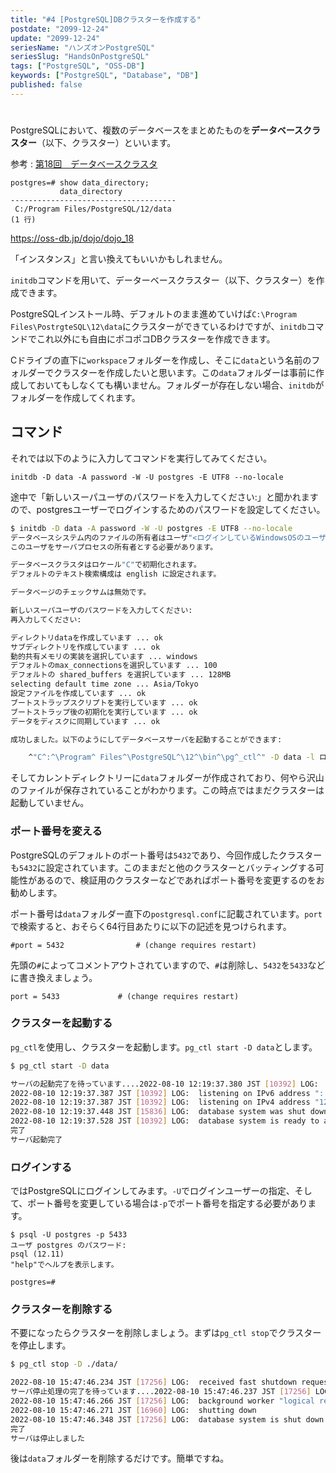 ```yaml
---
title: "#4 [PostgreSQL]DBクラスターを作成する"
postdate: "2099-12-24"
update: "2099-12-24"
seriesName: "ハンズオンPostgreSQL"
seriesSlug: "HandsOnPostgreSQL"
tags: ["PostgreSQL", "OSS-DB"]
keywords: ["PostgreSQL", "Database", "DB"]
published: false
---
```


# 

PostgreSQLにおいて、複数のデータベースをまとめたものを**データベースクラスター**（以下、クラスター）といいます。

参考 : [第18回　データベースクラスタ](https://oss-db.jp/dojo/dojo_18)

```console
postgres=# show data_directory;
           data_directory
-------------------------------------
 C:/Program Files/PostgreSQL/12/data
(1 行)
```

https://oss-db.jp/dojo/dojo_18

「インスタンス」と言い換えてもいいかもしれません。

`initdb`コマンドを用いて、データーベースクラスター（以下、クラスター）を作成できます。

PostgreSQLインストール時、デフォルトのまま進めていけば`C:\Program Files\PostrgteSQL\12\data`にクラスターができているわけですが、`initdb`コマンドでこれ以外にも自由にポコポコDBクラスターを作成できます。

Cドライブの直下に`workspace`フォルダーを作成し、そこに`data`という名前のフォルダーでクラスターを作成したいと思います。この`data`フォルダーは事前に作成しておいてもしなくても構いません。フォルダーが存在しない場合、`initdb`がフォルダーを作成してくれます。

## コマンド

それでは以下のように入力してコマンドを実行してみてください。

`initdb -D data -A password -W -U postgres -E UTF8 --no-locale`

途中で「新しいスーパユーザのパスワードを入力してください:」と聞かれますので、postgresユーザーでログインするためのパスワードを設定してください。

```bash
$ initdb -D data -A password -W -U postgres -E UTF8 --no-locale
データベースシステム内のファイルの所有者はユーザ"<ログインしているWindowsOSのユーザー>"となります。
このユーザをサーバプロセスの所有者とする必要があります。

データベースクラスタはロケール"C"で初期化されます。
デフォルトのテキスト検索構成は english に設定されます。

データベージのチェックサムは無効です。

新しいスーパユーザのパスワードを入力してください:
再入力してください:

ディレクトリdataを作成しています ... ok
サブディレクトリを作成しています ... ok
動的共有メモリの実装を選択しています ... windows
デフォルトのmax_connectionsを選択しています ... 100
デフォルトの shared_buffers を選択しています ... 128MB
selecting default time zone ... Asia/Tokyo
設定ファイルを作成しています ... ok
ブートストラップスクリプトを実行しています ... ok
ブートストラップ後の初期化を実行しています ... ok
データをディスクに同期しています ... ok

成功しました。以下のようにしてデータベースサーバを起動することができます:

    ^"C^:^\Program^ Files^\PostgreSQL^\12^\bin^\pg^_ctl^" -D data -l ログファイル start
```

そしてカレントディレクトリーに`data`フォルダーが作成されており、何やら沢山のファイルが保存されていることがわかります。この時点ではまだクラスターは起動していません。

### ポート番号を変える

PostgreSQLのデフォルトのポート番号は`5432`であり、今回作成したクラスターも`5432`に設定されています。このままだと他のクラスターとバッティングする可能性があるので、検証用のクラスターなどであればポート番号を変更するのをお勧めします。

ポート番号は`data`フォルダー直下の`postgresql.conf`に記載されています。`port`で検索すると、おそらく64行目あたりに以下の記述を見つけられます。

```
#port = 5432				# (change requires restart)
```

先頭の`#`によってコメントアウトされていますので、`#`は削除し、`5432`を`5433`などに書き換えましょう。

```
port = 5433				# (change requires restart)
```

### クラスターを起動する

`pg_ctl`を使用し、クラスターを起動します。`pg_ctl start -D data`とします。

```bash
$ pg_ctl start -D data

サーバの起動完了を待っています....2022-08-10 12:19:37.380 JST [10392] LOG:  starting PostgreSQL 12.11, compiled by Visual C++ build 1914, 64-bit
2022-08-10 12:19:37.387 JST [10392] LOG:  listening on IPv6 address "::1", port 5432      
2022-08-10 12:19:37.387 JST [10392] LOG:  listening on IPv4 address "127.0.0.1", port 5432
2022-08-10 12:19:37.448 JST [15836] LOG:  database system was shut down at 2022-08-10 11:48:56 JST
2022-08-10 12:19:37.528 JST [10392] LOG:  database system is ready to accept connections
完了
サーバ起動完了
```

### ログインする

ではPostgreSQLにログインしてみます。`-U`でログインユーザーの指定、そして、ポート番号を変更している場合は`-p`でポート番号を指定する必要があります。

```shell
$ psql -U postgres -p 5433
ユーザ postgres のパスワード:
psql (12.11)
"help"でヘルプを表示します。

postgres=#
```

### クラスターを削除する

不要になったらクラスターを削除しましょう。まずは`pg_ctl stop`でクラスターを停止します。

```bash
$ pg_ctl stop -D ./data/

2022-08-10 15:47:46.234 JST [17256] LOG:  received fast shutdown request
サーバ停止処理の完了を待っています....2022-08-10 15:47:46.237 JST [17256] LOG:  aborting any active transactions
2022-08-10 15:47:46.266 JST [17256] LOG:  background worker "logical replication launcher" (PID 13436) exited with exit code 1
2022-08-10 15:47:46.271 JST [16960] LOG:  shutting down
2022-08-10 15:47:46.348 JST [17256] LOG:  database system is shut down
完了
サーバは停止しました
```

後は`data`フォルダーを削除するだけです。簡単ですね。


